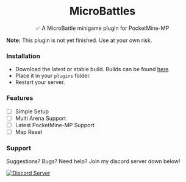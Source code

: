 <!--- TITLE --->
<h1 align="center">MicroBattles</h1>

<!--- SUBTITLE --->
<p align="center">✅ A MicroBattle minigame plugin for PocketMine-MP </p>

<!--- NOTE -->

**Note:** This plugin is not yet finished. Use at your own risk.

<!--- INSTALLATION --->
### Installation

- Download the latest or stable build. Builds can be found [here](https://github.com/TheRealKizu/SkyBlockUI/releases)
- Place it in your `plugins` folder.
- Restart your server.

<!--- FEATURES --->
### Features

- [ ] Simple Setup
- [ ] Multi Arena Support
- [ ] Latest PocketMine-MP Support
- [ ] Map Reset

<!--- SUPPORT --->
### Support

Suggestions? Bugs? Need help? Join my discord server down below!

<a href="https://discord.gg/4b3DHdJ"><img src="https://discordapp.com/api/guilds/638310885118574602/embed.png?style=banner2" alt="Discord Server"/></a>